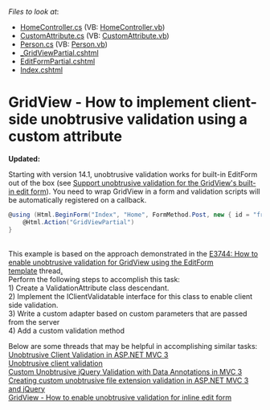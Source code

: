 <!-- default file list -->
*Files to look at*:

* [HomeController.cs](./CS/CustomJQuery/Controllers/HomeController.cs) (VB: [HomeController.vb](./VB/CustomJQuery/Controllers/HomeController.vb))
* [CustomAttribute.cs](./CS/CustomJQuery/Models/CustomAttribute.cs) (VB: [CustomAttribute.vb](./VB/CustomJQuery/Models/CustomAttribute.vb))
* [Person.cs](./CS/CustomJQuery/Models/Person.cs) (VB: [Person.vb](./VB/CustomJQuery/Models/Person.vb))
* [_GridViewPartial.cshtml](./CS/CustomJQuery/Views/Home/_GridViewPartial.cshtml)
* [EditFormPartial.cshtml](./CS/CustomJQuery/Views/Home/EditFormPartial.cshtml)
* [Index.cshtml](./CS/CustomJQuery/Views/Home/Index.cshtml)
<!-- default file list end -->
# GridView - How to implement client-side unobtrusive validation using a custom attribute


<p><strong>Updated: </strong></p>
<p>Starting with version 14.1, unobtrusive validation works for built-in EditForm out of the box (see <a href="https://www.devexpress.com/Support/Center/p/S173266">Support unobtrusive validation for the GridView's built-in edit form</a>). You need to wrap GridView in a form and validation scripts will be automatically registered on a callback.</p>


```cs
@using (Html.BeginForm("Index", "Home", FormMethod.Post, new { id = "frm" })) {
    @Html.Action("GridViewPartial")
}

```


<p><br />This example is based on the approach demonstrated in the <a href="https://www.devexpress.com/Support/Center/p/E3744">E3744: How to enable unobtrusive validation for GridView using the EditForm template</a> thread<u>.<br /> </u>Perform the following steps to accomplish this task:<br /> 1) Create a ValidationAttribute class descendant.<br /> 2) Implement the IClientValidatable interface for this class to enable client side validation.<br /> 3) Write a custom adapter based on custom parameters that are passed from the server<br /> 4) Add a custom validation method</p>
<p>Below are some threads that may be helpful in accomplishing similar tasks:<br /> <a href="http://bradwilson.typepad.com/blog/2010/10/mvc3-unobtrusive-validation.html"><u>Unobtrusive Client Validation in ASP.NET MVC 3</u></a><br /> <a href="http://samipoimala.com/it/2010/11/29/unobtrusive-client-validation-in-asp-net-mvc-3/"><u>Unobtrusive client validation</u></a><br /> <a href="http://thewayofcode.wordpress.com/2012/01/18/custom-unobtrusive-jquery-validation-with-data-annotations-in-mvc-3"><u>Custom Unobtrusive jQuery Validation with Data Annotations in MVC 3</u></a><br /> <u><a href="http://blog.tomasjansson.com/creating-custom-unobtrusive-file-extension-validation-in-asp-net-mvc-3-and-jquery">Creating custom unobtrusive file extension validation in ASP.NET MVC 3 and jQuery<br /></a><a href="https://www.devexpress.com/Support/Center/p/E4741">GridView - How to enable unobtrusive validation for inline edit form</a></u></p>

<br/>


